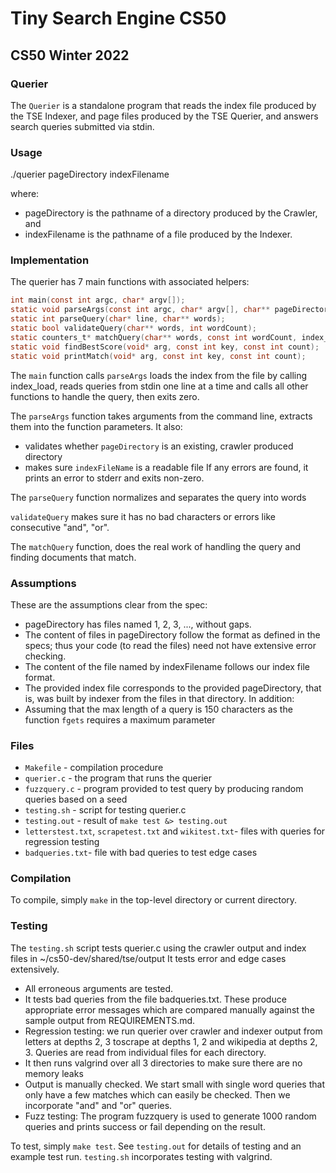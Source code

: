 # Tiny Search Engine CS50
## CS50 Winter 2022

### Querier

The `Querier` is a standalone program that reads the index file produced by the TSE Indexer, and page files produced by the TSE Querier, and answers search queries submitted via stdin.

### Usage

./querier pageDirectory indexFilename

where:
- pageDirectory is the pathname of a directory produced by the Crawler, and
- indexFilename is the pathname of a file produced by the Indexer.

### Implementation

The querier has 7 main functions with associated helpers:
```c
int main(const int argc, char* argv[]);
static void parseArgs(const int argc, char* argv[], char** pageDirectory, char** indexFileName);
static int parseQuery(char* line, char** words);
static bool validateQuery(char** words, int wordCount);
static counters_t* matchQuery(char** words, const int wordCount, index_t* index);
static void findBestScore(void* arg, const int key, const int count);
static void printMatch(void* arg, const int key, const int count);
```
The `main` function calls `parseArgs` loads the index from the file by calling index_load, reads queries from stdin one line at a time and calls all other functions to handle the query, then exits zero.


The `parseArgs` function takes arguments from the command line, extracts them into the function parameters. It also: 
- validates whether `pageDirectory` is an existing, crawler produced directory
- makes sure `indexFileName` is a readable file
If any errors are found, it prints an error to stderr and exits non-zero.

The `parseQuery` function normalizes and separates the query into words

`validateQuery` makes sure it has no bad characters or errors like consecutive "and", "or".

The `matchQuery` function, does the real work of handling the query and finding documents that match.

### Assumptions

These are the assumptions clear from the spec:
* pageDirectory has files named 1, 2, 3, ..., without gaps.
* The content of files in pageDirectory follow the format as defined in the specs; thus your code (to read the files) need not have extensive error checking.
* The content of the file named by indexFilename follows our index file format.
* The provided index file corresponds to the provided pageDirectory, that is, was built by indexer from the files in that directory.
In addition:
* Assuming that the max length of a query is 150 characters as the function `fgets` requires a maximum parameter

### Files

* `Makefile` - compilation procedure
* `querier.c` - the program that runs the querier 
* `fuzzquery.c` - program provided to test query by producing random queries based on a seed
* `testing.sh` - script for testing querier.c
* `testing.out` - result of `make test &> testing.out`
* `letterstest.txt`, `scrapetest.txt` and `wikitest.txt`- files with queries for regression testing
* `badqueries.txt`- file with bad queries to test edge cases

### Compilation

To compile, simply `make` in the top-level directory or current directory.

### Testing

The `testing.sh` script tests querier.c using the crawler output and index files in ~/cs50-dev/shared/tse/output
It tests error and edge cases extensively.
- All erroneous arguments are tested.
- It tests bad queries from the file badqueries.txt. These produce appropriate error messages which are compared manually against the sample output from REQUIREMENTS.md. 
- Regression testing: we run querier over crawler and indexer output from letters at depths 2, 3 toscrape at depths 1, 2 and wikipedia at depths 2, 3. Queries are read from individual files for each directory.
- It then runs valgrind over all 3 directories to make sure there are no memory leaks
- Output is manually checked. We start small with single word queries that only have a few matches which can easily be checked. Then we incorporate "and" and "or" queries.
- Fuzz testing: The program fuzzquery is used to generate 1000 random queries and prints success or fail depending on the result.

To test, simply `make test`.
See `testing.out` for details of testing and an example test run.
`testing.sh` incorporates testing with valgrind.
